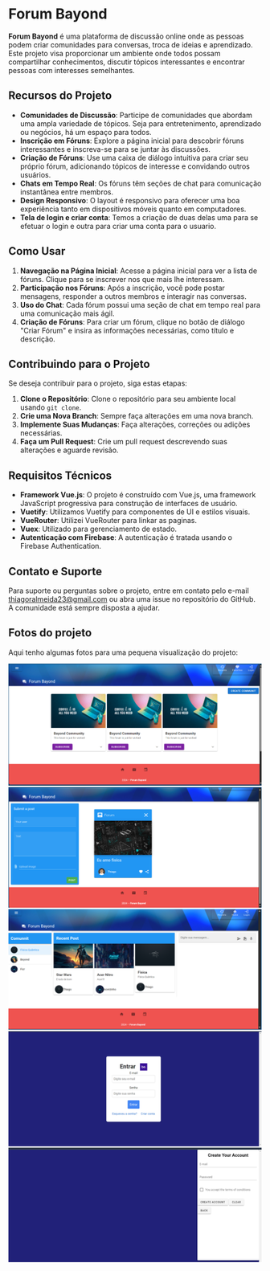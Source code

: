 # Forum Bayond

**Forum Bayond** é uma plataforma de discussão online onde as pessoas podem criar comunidades para conversas, troca de ideias e aprendizado. Este projeto visa proporcionar um ambiente onde todos possam compartilhar conhecimentos, discutir tópicos interessantes e encontrar pessoas com interesses semelhantes.

## Recursos do Projeto

- **Comunidades de Discussão**: Participe de comunidades que abordam uma ampla variedade de tópicos. Seja para entretenimento, aprendizado ou negócios, há um espaço para todos.
- **Inscrição em Fóruns**: Explore a página inicial para descobrir fóruns interessantes e inscreva-se para se juntar às discussões.
- **Criação de Fóruns**: Use uma caixa de diálogo intuitiva para criar seu próprio fórum, adicionando tópicos de interesse e convidando outros usuários.
- **Chats em Tempo Real**: Os fóruns têm seções de chat para comunicação instantânea entre membros.
- **Design Responsivo**: O layout é responsivo para oferecer uma boa experiência tanto em dispositivos móveis quanto em computadores.
- **Tela de login e criar conta**: Temos a criação de duas delas uma para se efetuar o login e outra para criar uma conta para o usuario.

## Como Usar

1. **Navegação na Página Inicial**: Acesse a página inicial para ver a lista de fóruns. Clique para se inscrever nos que mais lhe interessam.
2. **Participação nos Fóruns**: Após a inscrição, você pode postar mensagens, responder a outros membros e interagir nas conversas.
3. **Uso do Chat**: Cada fórum possui uma seção de chat em tempo real para uma comunicação mais ágil.
4. **Criação de Fóruns**: Para criar um fórum, clique no botão de diálogo "Criar Fórum" e insira as informações necessárias, como título e descrição.

## Contribuindo para o Projeto

Se deseja contribuir para o projeto, siga estas etapas:

1. **Clone o Repositório**: Clone o repositório para seu ambiente local usando `git clone`.
2. **Crie uma Nova Branch**: Sempre faça alterações em uma nova branch.
3. **Implemente Suas Mudanças**: Faça alterações, correções ou adições necessárias.
4. **Faça um Pull Request**: Crie um pull request descrevendo suas alterações e aguarde revisão.

## Requisitos Técnicos

- **Framework Vue.js**: O projeto é construído com Vue.js, uma framework JavaScript progressiva para construção de interfaces de usuário.
- **Vuetify**: Utilizamos Vuetify para componentes de UI e estilos visuais.
- **VueRouter**: Utilizei VueRouter para linkar as paginas.
- **Vuex**: Utilizado para gerenciamento de estado.
- **Autenticação com Firebase**: A autenticação é tratada usando o Firebase Authentication.

## Contato e Suporte

Para suporte ou perguntas sobre o projeto, entre em contato pelo e-mail thiagoralmeida23@gmail.com ou abra uma issue no repositório do GitHub. A comunidade está sempre disposta a ajudar.

## Fotos do projeto

Aqui tenho algumas fotos para uma pequena visualização do projeto:



![Primeira Imagem](src/assets/imagem3.png)
![Segunda_Imagem](src/assets/Imagem2.png)
![Terceira_Image](src/assets/Imagem7.png)
![Quarta_Image](src/assets/Imagem9.png)
![Quinta_Image](src/assets/Imagem8.png)
